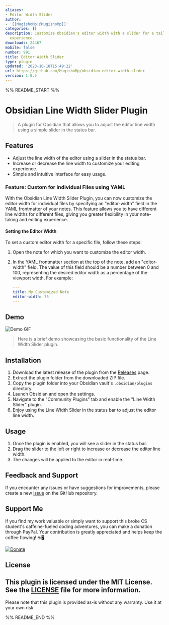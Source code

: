 ```yaml
---
aliases:
- Editor Width Slider
author:
- '[[MugishoMp|@MugishoMp]]'
categories: []
description: Customize Obsidian's editor width with a slider for a tailored editing
  experience.
downloads: 24467
mobile: false
number: 991
title: Editor Width Slider
type: plugin
updated: '2023-10-18T15:49:22'
url: https://github.com/MugishoMp/obsidian-editor-width-slider
version: 1.0.5
---
```


%% README_START %%

# Obsidian Line Width Slider Plugin
> A plugin for Obsidian that allows you to adjust the editor line width using a simple slider in the status bar.

## Features

- Adjust the line width of the editor using a slider in the status bar.
- Increase or decrease the line width to customize your editing experience.
- Simple and intuitive interface for easy usage.

### Feature: Custom for Individual Files using YAML

With the Obsidian Line Width Slider Plugin, you can now customize the editor width for individual files by specifying an "editor-width" field in the YAML frontmatter of your notes. This feature allows you to have different line widths for different files, giving you greater flexibility in your note-taking and editing experience.

#### Setting the Editor Width

To set a custom editor width for a specific file, follow these steps:

1. Open the note for which you want to customize the editor width.

2. In the YAML frontmatter section at the top of the note, add an "editor-width" field. The value of this field should be a number between 0 and 100, representing the desired editor width as a percentage of the viewport width. For example:

   ```yaml
   ---
   title: My Customized Note
   editor-width: 75
   ---
   ```

## Demo

![Demo GIF](https://raw.githubusercontent.com/MugishoMp/obsidian-editor-width-slider/HEAD/images/demo-gif-full-size.gif) 

> Here is a brief demo showcasing the basic functionality of the Line Width Slider plugin.

## Installation

1. Download the latest release of the plugin from the [Releases](https://github.com/MugishoMp/obsidian-editor-width-slider/releases) page.
2. Extract the plugin folder from the downloaded ZIP file.
3. Copy the plugin folder into your Obsidian vault's `.obsidian/plugins` directory.
4. Launch Obsidian and open the settings.
5. Navigate to the "Community Plugins" tab and enable the "Line Width Slider" plugin.
6. Enjoy using the Line Width Slider in the status bar to adjust the editor line width.

## Usage

1. Once the plugin is enabled, you will see a slider in the status bar.
2. Drag the slider to the left or right to increase or decrease the editor line width.
3. The changes will be applied to the editor in real-time.

## Feedback and Support

If you encounter any issues or have suggestions for improvements, please create a new [issue](https://github.com/MugishoMp/obsidian-editor-width-slider/issues) on the GitHub repository.

## Support Me

If you find my work valuable or simply want to support this broke CS student's caffeine-fueled coding adventures, you can make a donation through PayPal. Your contribution is greatly appreciated and helps keep the coffee flowing! ☕️🖥️

[![Donate](https://www.paypalobjects.com/en_US/i/btn/btn_donateCC_LG.gif)](https://www.paypal.com/donate/?hosted_button_id=E4APAMMHVJE4N)


## License

This plugin is licensed under the MIT License. See the [LICENSE](LICENSE) file for more information.
---

Please note that this plugin is provided as-is without any warranty. Use it at your own risk.



%% README_END %%